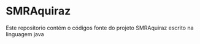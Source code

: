 SMRAquiraz
==========

Este repositorio contém o códigos fonte do projeto SMRAquiraz escrito na linguagem java